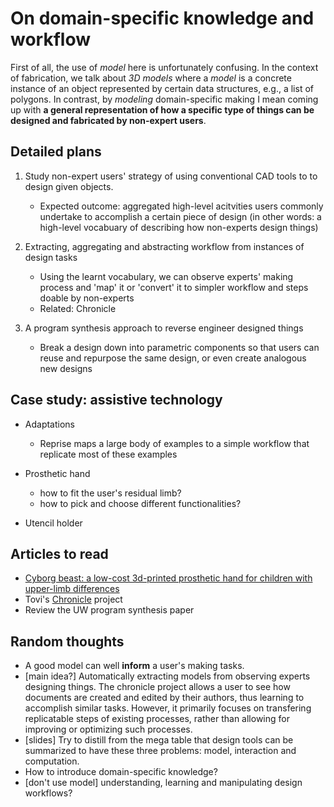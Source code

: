# On domain-specific knowledge and workflow

First of all, the use of *model* here is unfortunately confusing. In the context of fabrication, we talk about *3D models* where a *model* is a concrete instance of an object represented by certain data structures, e.g., a list of polygons. In contrast, by *modeling* domain-specific making I mean coming up with **a general representation of how a specific type of things can be designed and fabricated by non-expert users**.

## Detailed plans

1. Study non-expert users' strategy of using conventional CAD tools to to design given objects.

	- Expected outcome: aggregated high-level acitvities users commonly undertake to accomplish a certain piece of design (in other words: a high-level vocabuary of describing how non-experts design things)

2. Extracting, aggregating and abstracting workflow from instances of design tasks

	- Using the learnt vocabulary, we can observe experts' making process and 'map' it or 'convert' it to simpler workflow and steps doable by non-experts
	- Related: Chronicle

3. A program synthesis approach to reverse engineer designed things

	- Break a design down into parametric components so that users can reuse and repurpose the same design, or even create analogous new designs



## Case study: assistive technology
* Adaptations

	- Reprise maps a large body of examples to a simple workflow that replicate most of these examples

* Prosthetic hand

	- how to fit the user's residual limb?
	- how to pick and choose different functionalities?

* Utencil holder



## Articles to read
* [Cyborg beast: a low-cost 3d-printed prosthetic hand for children with upper-limb differences](https://bmcresnotes.biomedcentral.com/articles/10.1186/s13104-015-0971-9)
* Tovi's [Chronicle](https://www.autodeskresearch.com/publications/chronicle) project
* Review the UW program synthesis paper

## Random thoughts
* A good model can well **inform** a user's making tasks.
* [main idea?] Automatically extracting models from observing experts designing things. The chronicle project allows a user to see how documents are created and edited by their authors, thus learning to accomplish similar tasks. However, it primarily focuses on transfering replicatable steps of existing processes, rather than allowing for improving or optimizing such processes.
* [slides] Try to distill from the mega table that design tools can be summarized to have these three problems: model, interaction and computation.
* How to introduce domain-specific knowledge?
* [don't use model] understanding, learning and manipulating design workflows?
